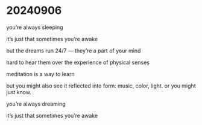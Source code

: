 # 20240906

you’re always sleeping

it’s just that sometimes you’re awake

but the dreams run 24/7 — they’re a part of your mind

hard to hear them over the experience of physical senses

meditation is a way to learn

but you might also see it reflected into form: music, color, light. or you might just know.

you’re always dreaming

it’s just that sometimes you’re awake
